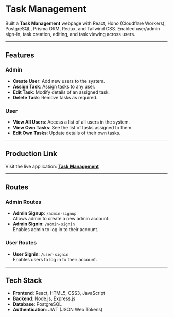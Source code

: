 # Task Management

Built a **Task Management** webpage with React, Hono (Cloudflare Workers),
PostgreSQL, Prisma ORM, Redux, and Tailwind CSS. Enabled user/admin sign-in, task creation,
editing, and task viewing across users.

---

## Features

### Admin

- **Create User**: Add new users to the system.
- **Assign Task**: Assign tasks to any user.
- **Edit Task**: Modify details of an assigned task.
- **Delete Task**: Remove tasks as required.

### User

- **View All Users**: Access a list of all users in the system.
- **View Own Tasks**: See the list of tasks assigned to them.
- **Edit Own Tasks**: Update details of their own tasks.

---

## Production Link

Visit the live application: **[Task Management](https://task-managment-8ihr.vercel.app/)**

---

## Routes

### Admin Routes

- **Admin Signup**: `/admin-signup`  
  Allows admin to create a new admin account.
- **Admin Signin**: `/admin-signin`  
  Enables admin to log in to their account.

### User Routes

- **User Signin**: `/user-signin`  
  Enables users to log in to their account.

---

## Tech Stack

- **Frontend**: React, HTML5, CSS3, JavaScript
- **Backend**: Node.js, Express.js
- **Database**: PostgreSQL
- **Authentication**: JWT (JSON Web Tokens)
